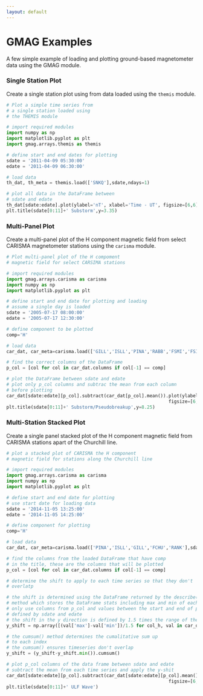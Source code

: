 ```yaml
---
layout: default
---
```


# GMAG Examples 

A few simple example of loading and plotting ground-based magnetometer data using the GMAG module. 

### Single Station Plot

Create a single station plot using from data loaded using the ```themis``` module. 

```python
# Plot a simple time series from
# a single station loaded using
# the THEMIS module

# import required modules
import numpy as np
import matplotlib.pyplot as plt
import gmag.arrays.themis as themis

# define start and end dates for plotting
sdate = '2011-04-09 05:30:00'
edate = '2011-04-09 06:30:00'

# load data
th_dat, th_meta = themis.load(['SNKQ'],sdate,ndays=1)

# plot all data in the DataFrame between
# sdate and edate
th_dat[sdate:edate].plot(ylabel='nT', xlabel='Time - UT', figsize=[6,6],subplots=True)
plt.title(sdate[0:11]+' Substorm',y=3.35)
```

### Multi-Panel Plot

Create a multi-panel plot of the H component magnetic field from select CARISMA magnetometer stations using the ```carisma``` module. 

```python
# Plot multi-panel plot of the H compoment
# magnetic field for select CARSIMA stations

# import required modules
import gmag.arrays.carisma as carisma
import numpy as np
import matplotlib.pyplot as plt

# define start and end date for plotting and loading
# assume a single day is loaded
sdate = '2005-07-17 08:00:00'
edate = '2005-07-17 12:30:00'

# define component to be plotted
comp='H'

# load data
car_dat, car_meta=carisma.load(['GILL','ISLL','PINA','RABB','FSMI','FSIM','MCMU'],sdate)

# find the correct columns of the DataFrame
p_col = [col for col in car_dat.columns if col[-1] == comp]

# plot the DataFrame between sdate and edate 
# plot only p_col columns and subtrac the mean from each column
# before plotting
car_dat[sdate:edate][p_col].subtract(car_dat[p_col].mean()).plot(ylabel='nT', xlabel='Time - UT',
                                                            figsize=[6,10],subplots=True)
plt.title(sdate[0:11]+' Substorm/Pseudobreakup',y=8.25)
```

### Multi-Station Stacked Plot

Create a single panel stacked plot of the H component magnetic field from CARISMA stations apart of the Churchill line.

```python
# plot a stacked plot of CARISMA the H component
# magnetic field for stations along the Churchill line

# import required modules
import gmag.arrays.carisma as carisma
import numpy as np
import matplotlib.pyplot as plt

# define start and end date for plotting 
# use start date for loading data
sdate = '2014-11-05 13:25:00'
edate = '2014-11-05 14:25:00'

# define component for plotting
comp='H'

# load data
car_dat, car_meta=carisma.load(['PINA','ISLL','GILL','FCHU','RANK'],sdate)

# find the columns from the loaded DataFrame that have comp
# in the title, these are the columns that will be plotted
p_col = [col for col in car_dat.columns if col[-1] == comp]

# determine the shift to apply to each time series so that they don't
# overlatp

# the shift is determined using the DataFrame returned by the describe()
# method which stores the DataFrame stats including max and min of each column
# only use columns from p_col and values between the start and end of plotting
# defined by sdate and edate
# the shift in the y direction is defined by 1.5 times the range of the series
y_shift = np.array([(val['max']-val['min'])/1.5 for col_h, val in car_dat[sdate:edate][p_col].describe().iteritems()])

# the cumsum() method determines the cumalitative sum up
# to each index
# the cumsum() ensures timeseries don't overlap
y_shift = (y_shift-y_shift.min()).cumsum()

# plot p_col columns of the data frame between sdate and edate
# subtract the mean from each time series and apply the y-shit
car_dat[sdate:edate][p_col].subtract(car_dat[sdate:edate][p_col].mean()-y_shift).plot(ylabel='nT', xlabel='Time - UT',
                                                            figsize=[6,10])
plt.title(sdate[0:11]+' ULF Wave')
```